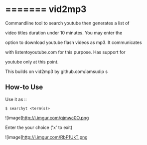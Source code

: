 =======
vid2mp3
=======

Commandline tool to search youtube then generates a list of 

video titles duration under 10 minutes. You may enter the 

option to download youtube flash videos as mp3. It communicates 

with listentoyoutube.com for this purpose. Has support for 

youtube only at this point.  

This builds on vid2mp3 by github.com/iamsudip
s

How-to Use
----------

Use it as ::

    $ searchyt <term(s)>


![image]http://i.imgur.com/qjmwc0O.png


Enter the your choice ('x' to exit)


![image]http://i.imgur.com/RbP1UkT.png


